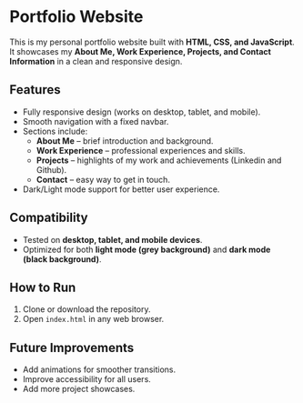 # Portfolio Website  

This is my personal portfolio website built with **HTML, CSS, and JavaScript**.  
It showcases my **About Me, Work Experience, Projects, and Contact Information** in a clean and responsive design.  

## Features  
- Fully responsive design (works on desktop, tablet, and mobile).  
- Smooth navigation with a fixed navbar.  
- Sections include:  
  - **About Me** – brief introduction and background.  
  - **Work Experience** – professional experiences and skills.  
  - **Projects** – highlights of my work and achievements (Linkedin and Github).
  - **Contact** – easy way to get in touch.  
- Dark/Light mode support for better user experience.  

## Compatibility  
- Tested on **desktop, tablet, and mobile devices**.  
- Optimized for both **light mode (grey background)** and **dark mode (black background)**.  

## How to Run  
1. Clone or download the repository.  
2. Open `index.html` in any web browser.  

## Future Improvements  
- Add animations for smoother transitions.  
- Improve accessibility for all users.  
- Add more project showcases.  
